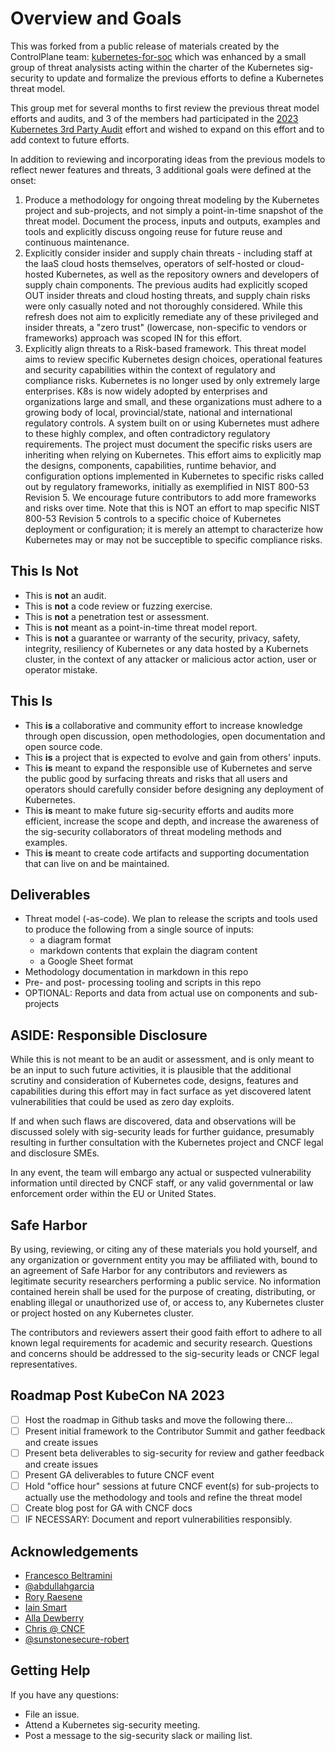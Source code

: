 # Overview and Goals

This was forked from a public release of materials created by the ControlPlane team: [kubernetes-for-soc]() which was enhanced by a small group
of threat analysists acting within the charter of the Kubernetes sig-security to update and formalize the previous efforts to define a 
Kubernetes threat model.

This group met for several months to first review the previous threat model efforts and audits, and 3 of the members had participated in
the [2023 Kubernetes 3rd Party Audit](TODO) effort and wished to expand on this effort and to add context to future efforts.

In addition to reviewing and incorporating ideas from the previous models to reflect newer features and threats, 3 additional goals 
were defined at the onset:

1. Produce a methodology for ongoing threat modeling by the Kubernetes project and sub-projects, and not simply a point-in-time snapshot
   of the threat model. Document the process, inputs and outputs, examples and tools and explicitly discuss ongoing reuse
   for future reuse and continuous maintenance.
1. Explicitly consider insider and supply chain threats - including staff at the IaaS cloud hosts themselves, operators of self-hosted or cloud-hosted Kubernetes,
   as well as the repository owners and developers of supply chain components. The previous audits had explicitly scoped OUT insider threats and cloud hosting threats,
   and supply chain risks were only casually noted and not thoroughly considered. While this refresh does not aim
   to explicitly remediate any of these privileged and insider threats, a "zero trust" (lowercase, non-specific to vendors or frameworks)
   approach was scoped IN for this effort.
1. Explicitly align threats to a Risk-based framework.
   This threat model aims to review specific Kubernetes design choices, operational features and security capabilities
   within the context of regulatory and compliance risks. Kubernetes is no longer used by only extremely large enterprises. K8s is now widely adopted
   by enterprises and organizations large and small, and these organizations must adhere to a growing body of local, provincial/state, national
   and international regulatory controls. A system built on or using Kubernetes must adhere to these highly complex, and often contradictory
   regulatory requirements. The project must document the specific risks users are inheriting when relying on
   Kubernetes. This effort aims to explicitly map the designs, components, capabilities, runtime behavior, and configuration options
   implemented in Kubernetes to specific risks called out by regulatory frameworks, initially as exemplified
   in NIST 800-53 Revision 5. We encourage future contributors to add more frameworks and risks over time.
   Note that this is NOT an effort to map specific NIST 800-53 Revision 5 controls to a specific choice
   of Kubernetes deployment or configuration; it is merely an attempt to characterize how Kubernetes may or may
   not be succeptible to specific compliance risks.

## This Is **Not**

- This is **not** an audit.
- This is **not** a code review or fuzzing exercise.
- This is **not** a penetration test or assessment.
- This is **not** meant as a point-in-time threat model report.
- This is **not** a guarantee or warranty of the security, privacy, safety, integrity, resiliency of Kubernetes or any data
  hosted by a Kubernets cluster, in the context of any attacker or malicious actor action, user or operator mistake.

## This Is

- This **is** a collaborative and community effort to increase knowledge through open discussion, open methodologies, open documentation and open source code.
- This **is** a project that is expected to evolve and gain from others' inputs.
- This **is** meant to expand the responsible use of Kubernetes and serve the public good by surfacing threats and risks that all users
  and operators should carefully consider before designing any deployment of Kubernetes.
- This **is** meant to make future sig-security efforts and audits more efficient, increase the scope and depth, and increase the awareness
  of the sig-security collaborators of threat modeling methods and examples.
- This **is** meant to create code artifacts and supporting documentation that can live on and be maintained.

## Deliverables

- Threat model (-as-code). We plan to release the scripts and tools used to produce the following from a single source of inputs:
  - a diagram format
  - markdown contents that explain the diagram content
  - a Google Sheet format 
- Methodology documentation in markdown in this repo
- Pre- and post- processing tooling and scripts in this repo
- OPTIONAL: Reports and data from actual use on components and sub-projects

## ASIDE: Responsible Disclosure

While this is not meant to be an audit or assessment, and is only meant to be an input to such
future activities, it is plausible that the additional scrutiny and consideration of Kubernetes
code, designs, features and capabilities during this effort may in fact surface as yet discovered 
latent vulnerabilities that could be used as zero day exploits.

If and when such flaws are discovered, data and observations will be discussed solely with 
sig-security leads for further guidance, presumably resulting in further consultation with the 
Kubernetes project and CNCF legal and disclosure SMEs.  

In any event, the team will embargo any actual or suspected vulnerability information until
directed by CNCF staff, or any valid governmental or law enforcement order within the EU or 
United States.

## Safe Harbor

By using, reviewing, or citing any of these materials you hold yourself, and any organization or government entity
you may be affiliated with, bound to an agreement of Safe Harbor for any contributors and reviewers as legitimate
security researchers performing a public service. No information contained herein shall be used for the purpose
of creating, distributing, or enabling illegal or unauthorized use of, or access to, any Kubernetes
cluster or project hosted on any Kubernetes cluster.

The contributors and reviewers assert their good faith effort to adhere to all known
legal requirements for academic and security research. Questions and concerns should be addressed
to the sig-security leads or CNCF legal representatives.

## Roadmap Post KubeCon NA 2023

- [ ] Host the roadmap in Github tasks and move the following there...
- [ ] Present initial framework to the Contributor Summit and gather feedback and
      create issues
- [ ] Present beta deliverables to sig-security for review and gather feedback
      and create issues
- [ ] Present GA deliverables to future CNCF event
- [ ] Hold "office hour" sessions at future CNCF event(s) for sub-projects to actually
      use the methodology and tools and refine the threat model
- [ ] Create blog post for GA with CNCF docs
- [ ] IF NECESSARY: Document and report vulnerabilities responsibly.
  
## Acknowledgements

- [Francesco Beltramini](https://twitter.com/d1gital_f)
- [@abdullahgarcia](https://twitter.com/abdullahgarcia)
- [Rory Raesene]()
- [Iain Smart]()
- [Alla Dewberry]()
- [Chris @ CNCF]()
- [@sunstonesecure-robert]()

## Getting Help

If you have any questions:

- File an issue.
- Attend a Kubernetes sig-security meeting.
- Post a message to the sig-security slack or mailing list.
